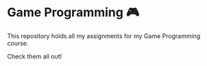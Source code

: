 # Game Programming :video_game:

This repository holds all my assignments for my Game Programming course. 

Check them all out!